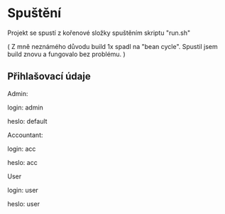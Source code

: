# Spuštění

Projekt se spustí z kořenové složky spuštěním skriptu "run.sh"

( Z mně neznámého důvodu build 1x spadl na "bean cycle". Spustil jsem build znovu a fungovalo bez problému. )

## Přihlašovací údaje

Admin:

  login: admin
  
  heslo: default
  
Accountant:

  login: acc
  
  heslo: acc
  
User

  login: user
  
  heslo: user
  

